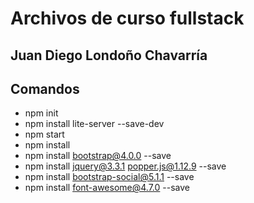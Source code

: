 # Archivos de curso fullstack

## Juan Diego Londoño Chavarría

## Comandos
 - npm init
 - npm install lite-server --save-dev
 - npm start
 - npm install
 - npm install bootstrap@4.0.0 --save
 - npm install jquery@3.3.1 popper.js@1.12.9 --save
 - npm install bootstrap-social@5.1.1 --save
 - npm install font-awesome@4.7.0 --save